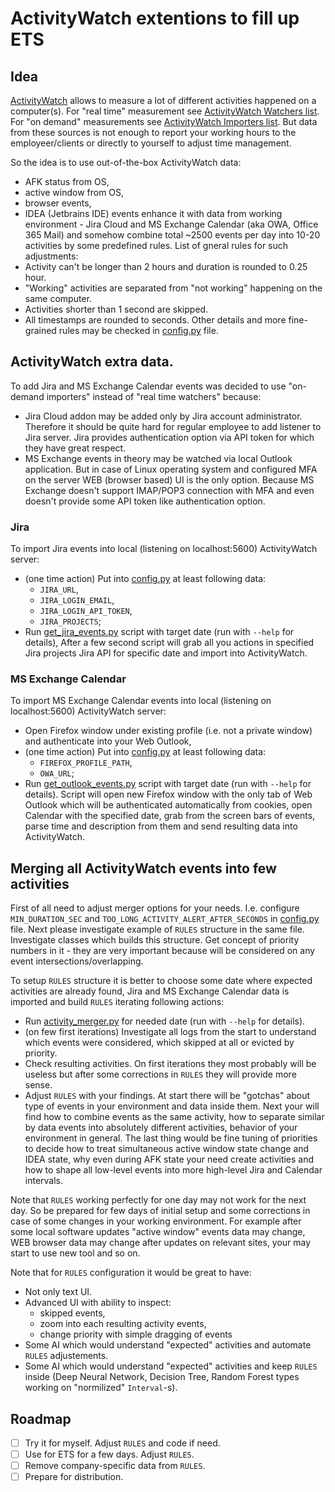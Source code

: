 # ActivityWatch extentions to fill up ETS

## Idea

[ActivityWatch](https://activitywatch.net/) allows to measure a lot of different activities happened on a computer(s).
For "real time" measurement see [ActivityWatch Watchers list](https://docs.activitywatch.net/en/latest/watchers.html).
For "on demand" measurements see [ActivityWatch Importers list](https://docs.activitywatch.net/en/latest/importers.html).
But data from these sources is not enough to report your working hours to the employeer/clients or directly to yourself to adjust time management.

So the idea is to use out-of-the-box ActivityWatch data:
- AFK status from OS,
- active window from OS,
- browser events,
- IDEA (Jetbrains IDE) events
enhance it with data from working environment - Jira Cloud and MS Exchange Calendar (aka OWA, Office 365 Mail)
and somehow combine total ~2500 events per day into 10-20 activities by some predefined rules.
List of gneral rules for such adjustments:
- Activity can't be longer than 2 hours and duration is rounded to 0.25 hour.
- "Working" activities are separated from "not working" happening on the same computer.
- Activities shorter than 1 second are skipped.
- All timestamps are rounded to seconds.
Other details and more fine-grained rules may be checked in [config.py](/activity_merger/config/config.py) file.

## ActivityWatch extra data.

To add Jira and MS Exchange Calendar events was decided to use "on-demand importers" instead of "real time watchers" because:
- Jira Cloud addon may be added only by Jira account administrator. Therefore it should be quite hard for regular employee to add listener to Jira server. Jira provides authentication option via API token for which they have great respect.
- MS Exchange events in theory may be watched via local Outlook application. But in case of Linux operating system and configured MFA on the server WEB (browser based) UI is the only option. Because MS Exchange doesn't support IMAP/POP3 connection with MFA and even doesn't provide some API token like authentication option.

### Jira

To import Jira events into local (listening on localhost:5600) ActivityWatch server:
- (one time action) Put into [config.py](/activity_merger/config/config.py) at least following data:
  - `JIRA_URL`,
  - `JIRA_LOGIN_EMAIL`,
  - `JIRA_LOGIN_API_TOKEN`,
  - `JIRA_PROJECTS`;
- Run [get_jira_events.py](/get_jira_events.py) script with target date (run with `--help` for details),
After a few second script will grab all you actions in specified Jira projects Jira API for specific date and import into ActivityWatch.

### MS Exchange Calendar

To import MS Exchange Calendar events into local (listening on localhost:5600) ActivityWatch server:
- Open Firefox window under existing profile (i.e. not a private window) and authenticate into your Web Outlook,
- (one time action) Put into [config.py](/activity_merger/config/config.py) at least following data:
  - `FIREFOX_PROFILE_PATH`,
  - `OWA_URL`;
- Run [get_outlook_events.py](/get_outlook_events.py) script with target date (run with `--help` for details).
Script will open new Firefox window with the only tab of Web Outlook which will be authenticated automatically from cookies,
open Calendar with the specified date, grab from the screen bars of events, parse time and description from them
and send resulting data into ActivityWatch.

## Merging all ActivityWatch events into few activities

First of all need to adjust merger options for your needs.
I.e. configure `MIN_DURATION_SEC` and `TOO_LONG_ACTIVITY_ALERT_AFTER_SECONDS` in [config.py](/activity_merger/config/config.py) file.
Next please investigate example of `RULES` structure in the same file. Investigate classes which builds this structure.
Get concept of priority numbers in it - they are very important because will be considered on any event intersections/overlapping.

To setup `RULES` structure it is better to choose some date where expected activities are already found, Jira and MS Exchange Calendar data is imported
and build `RULES` iterating following actions:
- Run [activity_merger.py](/activity_merger.py) for needed date (run with `--help` for details).
- (on few first iterations) Investigate all logs from the start to understand which events were considered, which skipped at all or evicted by priority.
- Check resulting activities. On first iterations they most probably will be useless but after some corrections in `RULES` they will provide more sense.
- Adjust `RULES` with your findings. At start there will be "gotchas" about type of events in your environment and data inside them. Next your will find how to combine events as the same activity, how to separate similar by data events into absolutely different activities, behavior of your environment in general. The last thing would be fine tuning of priorities to decide how to treat simultaneous active window state change and IDEA state, why even during AFK state your need create activities and how to shape all low-level events into more high-level Jira and Calendar intervals.

Note that `RULES` working perfectly for one day may not work for the next day.
So be prepared for few days of initial setup and some corrections in case of some changes in your working environment.
For example after some local software updates "active window" events data may change, WEB browser data may change after updates on relevant sites, your may start to use new tool and so on.

Note that for `RULES` configuration it would be great to have:
- Not only text UI.
- Advanced UI with ability to inspect:
  - skipped events,
  - zoom into each resulting activity events,
  - change priority with simple dragging of events
- Some AI which would understand "expected" activities and automate `RULES` adjustements.
- Some AI which would understand "expected" activities and keep `RULES` inside (Deep Neural Network, Decision Tree, Random Forest types working on "normilized" `Interval`-s).

## Roadmap

- [ ] Try it for myself. Adjust `RULES` and code if need.
- [ ] Use for ETS for a few days. Adjust `RULES`.
- [ ] Remove company-specific data from `RULES`.
- [ ] Prepare for distribution.
